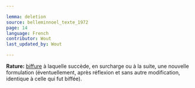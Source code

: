 ```yaml
---

lemma: deletion
source: belleminnoel_texte_1972
page: 14
language: French
contributor: Wout
last_updated_by: Wout

---
```


**Rature:** [biffure](cancellationMark.html) à laquelle succède, en surcharge ou à la suite, une nouvelle formulation (éventuellement, après réflexion et sans autre modification, identique à celle qui fut biffée).
